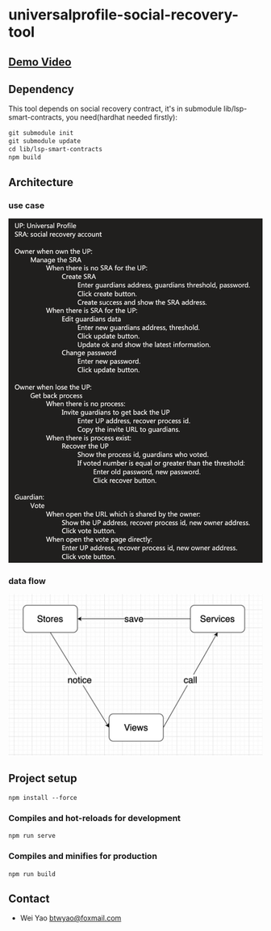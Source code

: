 # universalprofile-social-recovery-tool

## [Demo Video](https://www.youtube.com/watch?v=yEDvm_-IWDU)

## Dependency
This tool depends on social recovery contract, it's in submodule lib/lsp-smart-contracts, you need(hardhat needed firstly):
```
git submodule init
git submodule update
cd lib/lsp-smart-contracts
npm build
```

## Architecture

### use case
![](./res/use-case.png)

### data flow
![](./res/data-flow.jpg)

## Project setup

```
npm install --force
```

### Compiles and hot-reloads for development

```
npm run serve
```

### Compiles and minifies for production

```
npm run build
```

## Contact

- Wei Yao <btwyao@foxmail.com>